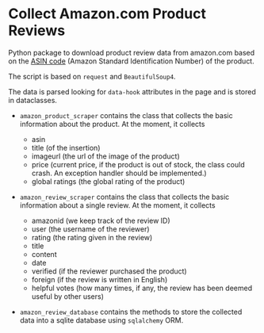 # Collect Amazon.com Product Reviews

Python package to download product review data from amazon.com based on the [ASIN code](https://en.wikipedia.org/wiki/Amazon_Standard_Identification_Number) (Amazon Standard Identification Number) of the product.

The script is based on `request` and `BeautifulSoup4`.

The data is parsed looking for `data-hook` attributes in the page and is stored in dataclasses.

-   `amazon_product_scraper` contains the class that collects the basic information about the product. At the moment, it collects

    -   asin
    -   title (of the insertion)
    -   imageurl (the url of the image of the product)
    -   price (current price, if the product is out of stock, the class could crash. An exception handler should be implemented.)
    -   global ratings (the global rating of the product)

-   `amazon_review_scraper` contains the class that collects the basic information about a single review. At the moment, it collects

    -   amazonid (we keep track of the review ID)
    -   user (the username of the reviewer)
    -   rating (the rating given in the review)
    -   title
    -   content
    -   date
    -   verified (if the reviewer purchased the product)
    -   foreign (if the review is written in English)
    -   helpful votes (how many times, if any, the review has been deemed useful by other users)

-   `amazon_review_database` contains the methods to store the collected data into a sqlite database using `sqlalchemy` ORM.
